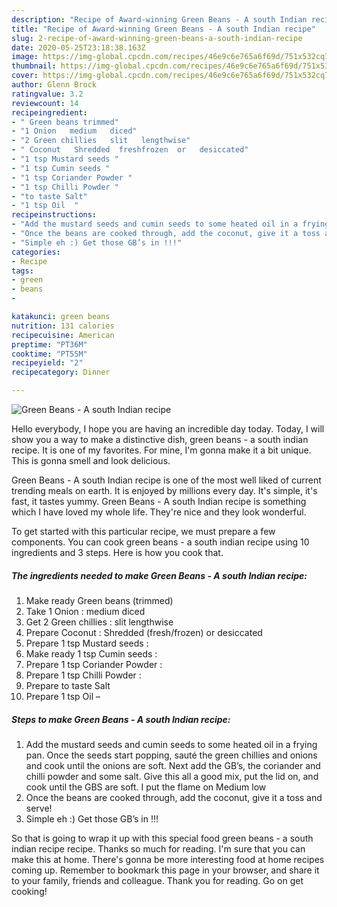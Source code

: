 ```yaml
---
description: "Recipe of Award-winning Green Beans - A south Indian recipe"
title: "Recipe of Award-winning Green Beans - A south Indian recipe"
slug: 2-recipe-of-award-winning-green-beans-a-south-indian-recipe
date: 2020-05-25T23:18:38.163Z
image: https://img-global.cpcdn.com/recipes/46e9c6e765a6f69d/751x532cq70/green-beans-a-south-indian-recipe-recipe-main-photo.jpg
thumbnail: https://img-global.cpcdn.com/recipes/46e9c6e765a6f69d/751x532cq70/green-beans-a-south-indian-recipe-recipe-main-photo.jpg
cover: https://img-global.cpcdn.com/recipes/46e9c6e765a6f69d/751x532cq70/green-beans-a-south-indian-recipe-recipe-main-photo.jpg
author: Glenn Brock
ratingvalue: 3.2
reviewcount: 14
recipeingredient:
- " Green beans trimmed"
- "1 Onion   medium   diced"
- "2 Green chillies   slit   lengthwise"
- " Coconut   Shredded  freshfrozen  or   desiccated"
- "1 tsp Mustard seeds "
- "1 tsp Cumin seeds "
- "1 tsp Coriander Powder "
- "1 tsp Chilli Powder "
- "to taste Salt"
- "1 tsp Oil  "
recipeinstructions:
- "Add the mustard seeds and cumin seeds to some heated oil in a frying pan. Once the seeds start popping, sauté the green chillies and onions and cook until the onions are soft. Next add the GB’s, the coriander and chilli powder and some salt. Give this all a good mix, put the lid on, and cook until the GBS are soft. I put the flame on Medium low"
- "Once the beans are cooked through, add the coconut, give it a toss and serve!"
- "Simple eh :) Get those GB’s in !!!"
categories:
- Recipe
tags:
- green
- beans
- 

katakunci: green beans  
nutrition: 131 calories
recipecuisine: American
preptime: "PT36M"
cooktime: "PT55M"
recipeyield: "2"
recipecategory: Dinner

---
```



![Green Beans - A south Indian recipe](https://img-global.cpcdn.com/recipes/46e9c6e765a6f69d/751x532cq70/green-beans-a-south-indian-recipe-recipe-main-photo.jpg)

Hello everybody, I hope you are having an incredible day today. Today, I will show you a way to make a distinctive dish, green beans - a south indian recipe. It is one of my favorites. For mine, I'm gonna make it a bit unique. This is gonna smell and look delicious.



Green Beans - A south Indian recipe is one of the most well liked of current trending meals on earth. It is enjoyed by millions every day. It's simple, it's fast, it tastes yummy. Green Beans - A south Indian recipe is something which I have loved my whole life. They're nice and they look wonderful.


To get started with this particular recipe, we must prepare a few components. You can cook green beans - a south indian recipe using 10 ingredients and 3 steps. Here is how you cook that.

<!--inarticleads1-->

##### The ingredients needed to make Green Beans - A south Indian recipe:

1. Make ready  Green beans (trimmed)
1. Take 1 Onion :  medium   diced
1. Get 2 Green chillies :  slit   lengthwise
1. Prepare  Coconut :  Shredded  (fresh/frozen)  or   desiccated
1. Prepare 1 tsp Mustard seeds :
1. Make ready 1 tsp Cumin seeds :
1. Prepare 1 tsp Coriander Powder :
1. Prepare 1 tsp Chilli Powder :
1. Prepare to taste Salt
1. Prepare 1 tsp Oil  –




<!--inarticleads2-->

##### Steps to make Green Beans - A south Indian recipe:

1. Add the mustard seeds and cumin seeds to some heated oil in a frying pan. Once the seeds start popping, sauté the green chillies and onions and cook until the onions are soft. Next add the GB’s, the coriander and chilli powder and some salt. Give this all a good mix, put the lid on, and cook until the GBS are soft. I put the flame on Medium low
1. Once the beans are cooked through, add the coconut, give it a toss and serve!
1. Simple eh :) Get those GB’s in !!!




So that is going to wrap it up with this special food green beans - a south indian recipe recipe. Thanks so much for reading. I'm sure that you can make this at home. There's gonna be more interesting food at home recipes coming up. Remember to bookmark this page in your browser, and share it to your family, friends and colleague. Thank you for reading. Go on get cooking!
